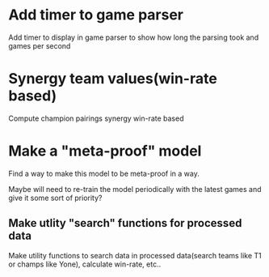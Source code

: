 # Add timer to game parser
Add timer to display in game parser to show how long the parsing took and games per second

# Synergy team values(win-rate based)
Compute champion pairings synergy win-rate based

# Make a "meta-proof" model
Find a way to make this model to be meta-proof in a way.

Maybe will need to re-train the model periodically with the latest games and give it some sort of priority?

## Make utlity "search" functions for processed data
Make utility functions to search data in processed data(search teams like T1 or champs like Yone), calculate win-rate, etc..
